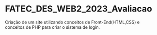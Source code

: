 # FATEC_DES_WEB2_2023_Avaliacao

Criação de um site utilizando conceitos de Front-End(HTML,CSS) e conceitos de PHP para criar o sistema de login.
